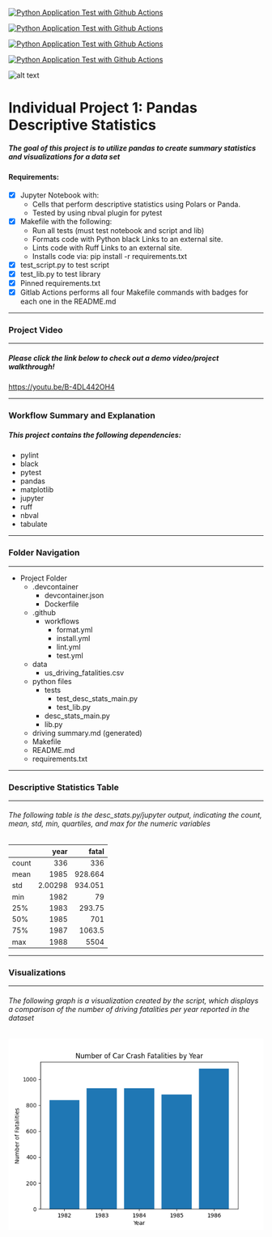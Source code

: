 [![Python Application Test with Github Actions](https://github.com/nogibjj/lilah_duboff_indiv_proj1/actions/workflows/format.yml/badge.svg)](https://github.com/nogibjj/lilah_duboff_indiv_proj1/actions/workflows/format.yml)

[![Python Application Test with Github Actions](https://github.com/nogibjj/lilah_duboff_indiv_proj1/actions/workflows/install.yml/badge.svg)](https://github.com/nogibjj/lilah_duboff_indiv_proj1/actions/workflows/install.yml)

[![Python Application Test with Github Actions](https://github.com/nogibjj/lilah_duboff_indiv_proj1/actions/workflows/lint.yml/badge.svg)](https://github.com/nogibjj/lilah_duboff_indiv_proj1/actions/workflows/lint.yml)

[![Python Application Test with Github Actions](https://github.com/nogibjj/lilah_duboff_indiv_proj1/actions/workflows/test.yml/badge.svg)](https://github.com/nogibjj/lilah_duboff_indiv_proj1/actions/workflows/test.yml)

![alt text](<Screenshot 2024-09-16 at 1.07.30 AM.png>)

# **Individual Project 1: Pandas Descriptive Statistics**
##### The goal of this project is to utilize pandas to create summary statistics and visualizations for a data set
#### Requirements:

- [x] Jupyter Notebook with: 
    - Cells that perform descriptive statistics using Polars or Panda.
    - Tested by using nbval plugin for pytest
- [x] Makefile with the following:
    - Run all tests (must test notebook and script and lib)
    - Formats code with Python black Links to an external site.
    - Lints code with Ruff Links to an external site.
    - Installs code via:  pip install -r requirements.txt
- [x] test_script.py to test script
- [x] test_lib.py to test library
- [x] Pinned requirements.txt
- [x] Gitlab Actions performs all four Makefile commands with badges for each one in the README.md

---
### Project Video 
------------
##### Please click the link below to check out a demo video/project walkthrough!
https://youtu.be/B-4DL442OH4 

---
### Workflow Summary and Explanation
##### This project contains the following dependencies:
- pylint 
- black
- pytest
- pandas
- matplotlib
- jupyter
- ruff 
- nbval 
- tabulate 

---
### Folder Navigation
---
- Project Folder
    - .devcontainer
        - devcontainer.json
        - Dockerfile
    - .github
        - workflows
            - format.yml
            - install.yml
            - lint.yml
            - test.yml
    - data
        - us_driving_fatalities.csv
    - python files
        - tests
            - test_desc_stats_main.py
            - test_lib.py
        - desc_stats_main.py
        - lib.py
    - driving summary.md (generated)
    - Makefile
    - README.md
    - requirements.txt
---
### Descriptive Statistics Table
---
###### The following table is the desc_stats.py/jupyter output, indicating the count, mean, std, min, quartiles, and max for the numeric variables

|       |       year |    fatal |
|:------|-----------:|---------:|
| count |  336       |  336     |
| mean  | 1985       |  928.664 |
| std   |    2.00298 |  934.051 |
| min   | 1982       |   79     |
| 25%   | 1983       |  293.75  |
| 50%   | 1985       |  701     |
| 75%   | 1987       | 1063.5   |
| max   | 1988       | 5504     |

---
### Visualizations
---
###### The following graph is a visualization created by the script, which displays a comparison of the number of driving fatalities per year reported in the dataset

![alt text](python_files/outputs/output.png)







